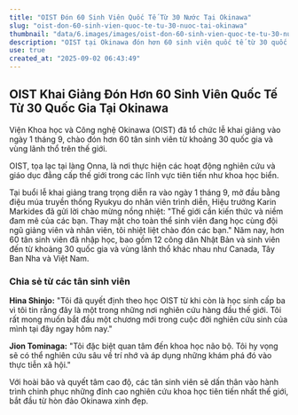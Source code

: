 ```yaml
---
title: "OIST Đón 60 Sinh Viên Quốc Tế Từ 30 Nước Tại Okinawa"
slug: "oist-don-60-sinh-vien-quoc-te-tu-30-nuoc-tai-okinawa"
thumbnail: "data/6.images/images/oist-don-60-sinh-vien-quoc-te-tu-30-nuoc-tai-okinawa.webp"
description: "OIST tại Okinawa đón hơn 60 sinh viên quốc tế từ 30 quốc gia, bao gồm Việt Nam, khởi đầu hành trình nghiên cứu khoa học tiên tiến."
use: true
created_at: "2025-09-02 06:43:49"
---
```


## OIST Khai Giảng Đón Hơn 60 Sinh Viên Quốc Tế Từ 30 Quốc Gia Tại Okinawa

Viện Khoa học và Công nghệ Okinawa (OIST) đã tổ chức lễ khai giảng vào ngày 1 tháng 9, chào đón hơn 60 tân sinh viên từ khoảng 30 quốc gia và vùng lãnh thổ trên thế giới.

OIST, tọa lạc tại làng Onna, là nơi thực hiện các hoạt động nghiên cứu và giáo dục đẳng cấp thế giới trong các lĩnh vực tiên tiến như khoa học biển.

Tại buổi lễ khai giảng trang trọng diễn ra vào ngày 1 tháng 9, mở đầu bằng điệu múa truyền thống Ryukyu do nhân viên trình diễn, Hiệu trưởng Karin Markides đã gửi lời chào mừng nồng nhiệt: "Thế giới cần kiến thức và niềm đam mê của các bạn. Thay mặt cho toàn thể sinh viên đang học cùng đội ngũ giảng viên và nhân viên, tôi nhiệt liệt chào đón các bạn." Năm nay, hơn 60 tân sinh viên đã nhập học, bao gồm 12 công dân Nhật Bản và sinh viên đến từ khoảng 30 quốc gia và vùng lãnh thổ khác nhau như Canada, Tây Ban Nha và Việt Nam.

### Chia sẻ từ các tân sinh viên

**Hina Shinjo:**
"Tôi đã quyết định theo học OIST từ khi còn là học sinh cấp ba vì tôi tin rằng đây là một trong những nơi nghiên cứu hàng đầu thế giới. Tôi rất mong muốn bắt đầu một chương mới trong cuộc đời nghiên cứu sinh của mình tại đây ngay hôm nay."

**Jion Tominaga:**
"Tôi đặc biệt quan tâm đến khoa học não bộ. Tôi hy vọng sẽ có thể nghiên cứu sâu về trí nhớ và áp dụng những khám phá đó vào thực tiễn xã hội."

Với hoài bão và quyết tâm cao độ, các tân sinh viên sẽ dấn thân vào hành trình chinh phục những đỉnh cao nghiên cứu khoa học tiên tiến nhất thế giới, bắt đầu từ hòn đảo Okinawa xinh đẹp.